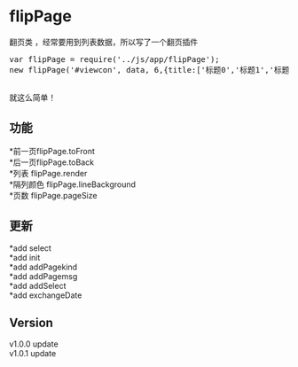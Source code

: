 # flipPage

翻页类 ，经常要用到列表数据，所以写了一个翻页插件<br />
<pre>
var flipPage = require('../js/app/flipPage');
new flipPage('#viewcon', data, 6,{title:['标题0','标题1','标题2']});<br />
</pre>
就这么简单！<br />

功能
-----------------------------------------------------
*前一页flipPage.toFront<br />
*后一页flipPage.toBack<br />
*列表 flipPage.render<br />
*隔列颜色 flipPage.lineBackground<br />
*页数 flipPage.pageSize<br />

更新
------------------------------------------------------
*add select<br />
*add init<br />
*add addPagekind<br />
*add addPagemsg<br />
*add addSelect<br />
*add exchangeDate<br />

Version 
------------------------------------------------------
v1.0.0 update<br />
v1.0.1 update<br />
